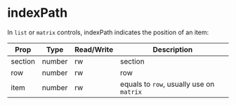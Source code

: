 # indexPath

In `list` or `matrix` controls, indexPath indicates the position of an item:

Prop | Type | Read/Write | Description
---|---|---|---
section | number | rw | section
row | number | rw | row
item | number | rw | equals to `row`, usually use on `matrix`